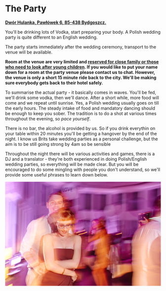 <h1>The Party</h1>
<div class="map-pin">
    <a href="https://goo.gl/maps/8egdG9CUiV9P2hH39" target="_blank"><p><b>Dwór Hulanka, Pawłówek 6, 85-438 Bydgoszcz.</b></p></a>
</div>

<p>You'll be drinking lots of Vodka, start preparing your body. A Polish wedding party is quite different to an English wedding.</p>
<p>The party starts immediately after the wedding ceremony, transport to the venue will be available.</p>
<p><b>Room at the venue are very limited and <u>reserved for close family or those who need to look after young children</u>. If you would like to put your name down for a room at the party venue please contact us to chat. However, the venue is only a short 15 minute ride back to the city. We'll be making sure everybody gets back to their hotel safely.</b></p>
<p>To summarise the actual party - it basically comes in waves. You'll be fed, we'll drink some vodka, then we'll dance. After a short while, more food will come and we repeat until sunrise. Yes, a Polish wedding usually goes on till the early hours. The steady intake of food and mandatory dancing should be enough to keep you sober. The tradition is to do a shot at various times throughout the evening, so <em>pace yourself</em>.</p>
<p>There is no bar, the alcohol is provided by us. So if you drink everythin on your table within 20 minutes you'll be getting a hangover by the end of the night. I know us Brits take wedding parties as a personal challenge, but the aim is to be still going strong by 4am so be sensible</p>
<p>Throughout the night there will be various activities and games, there is a DJ and a translator - they're both experienced in doing Polish/English wedding parties, so everything will be made clear. But you will be encouraged to do some mingling with people you don't understand, so we'll provide some useful phrases to learn down below.</p>

<img class="wider" src="../img/party.jpg">
